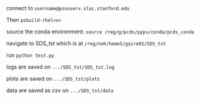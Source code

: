 connect to ```username@psnxserv.slac.stanford.edu```

Then ```psbuild-rhel<x>```

source the conda environment: ```source /reg/g/pcds/pyps/conda/pcds_conda```

navigate to SDS_tst which is at ```/reg/neh/home5/gaire01/SDS_tst```

run ```python test.py```

logs are saved on ```.../SDS_tst/SDS_tst.log```

plots are saved on ```.../SDS_tst/plots```

data are saved as csv on ```.../SDS_tst/data```
